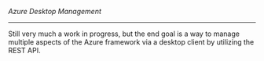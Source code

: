 *Azure Desktop Management*
- - -

Still very much a work in progress, but the end goal is a way to manage multiple aspects of the Azure framework via a desktop client by utilizing the REST API.